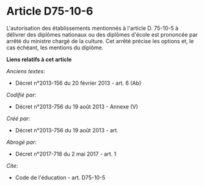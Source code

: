 # Article D75-10-6

L'autorisation des établissements mentionnés à l'article D. 75-10-5 à délivrer des diplômes nationaux ou des diplômes d'école
est prononcée par arrêté du ministre chargé de la culture. Cet arrêté précise les options et, le cas échéant, les mentions du
diplôme.

**Liens relatifs à cet article**

_Anciens textes_:

  - Décret n°2013-156 du 20 février 2013 - art. 6 (Ab)

_Codifié par_:

  - Décret n°2013-756 du 19 août 2013 -  Annexe (V)

_Créé par_:

  - Décret n°2013-756 du 19 août 2013 - art.

_Abrogé par_:

  - Décret n°2017-718 du 2 mai 2017 - art. 1

_Cite_:

  - Code de l'éducation - art. D75-10-5

